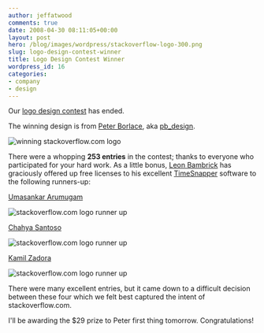 ```yaml
---
author: jeffatwood
comments: true
date: 2008-04-30 08:11:05+00:00
layout: post
hero: /blog/images/wordpress/stackoverflow-logo-300.png
slug: logo-design-contest-winner
title: Logo Design Contest Winner
wordpress_id: 16
categories:
- company
- design
---
```



Our [logo design contest](http://blog.stackoverflow.com/index.php/2008/04/logo-design-contest/) has ended.



The winning design is from [Peter Borlace](http://web.mac.com/peteborlace/pbdesignsolutions/welcome.html), aka [pb_design](http://99designs.com/users/241303).



![winning stackoverflow.com logo](/blog/images/wordpress/stackoverflow-logo-300.png)



There were a whopping **253 entries** in the contest; thanks to everyone who participated for your hard work. As a little bonus, [Leon Bambrick](http://secretgeek.net/) has graciously offered up free licenses to his excellent [TimeSnapper](http://www.timesnapper.com/) software to the following runners-up:



[Umasankar Arumugam](http://99designs.com/users/245213)



![stackoverflow.com logo runner up](/blog/images/wordpress/stackoverflow-logo-alt4-300.png)



[Chahya Santoso](http://99designs.com/users/163100)



![stackoverflow.com logo runner up](/blog/images/wordpress/stackoverflow-logo-alt3-300.png)



[Kamil Zadora](http://99designs.com/users/245217)



![stackoverflow.com logo runner up](/blog/images/wordpress/stackoverflow-logo-alt2-300.png)



There were many excellent entries, but it came down to a difficult decision between these four which we felt best captured the intent of stackoverflow.com.



I'll be awarding the $29 prize to Peter first thing tomorrow. Congratulations!

